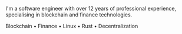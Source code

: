 I'm a software engineer with over 12 years of professional experience, specialising in blockchain and finance technologies.

Blockchain • Finance • Linux • Rust • Decentralization
